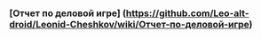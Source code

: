 ### [Отчет по деловой игре] (https://github.com/Leo-alt-droid/Leonid-Cheshkov/wiki/Отчет-по-деловой-игре)
